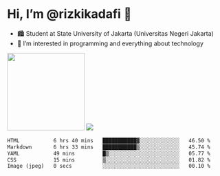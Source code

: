 # Hi, I’m @rizkikadafi 👋
- 🏙 Student at State University of Jakarta (Universitas Negeri Jakarta)
- 👀 I’m interested in programming and everything about technology
<img height="180em" src="https://github-readme-stats.vercel.app/api?username=rizkikadafi&show_icons=true&hide_border=true&&count_private=true&include_all_commits=true" />
<img src="https://github-readme-stats.vercel.app/api/top-langs/?username=rizkikadafi&show_icons=true&hide_border=true&&count_private=true&include_all_commits=true" />

<!--START_SECTION:waka-->

```txt
HTML           6 hrs 40 mins   ███████████▓░░░░░░░░░░░░░   46.50 %
Markdown       6 hrs 33 mins   ███████████▒░░░░░░░░░░░░░   45.74 %
YAML           49 mins         █▒░░░░░░░░░░░░░░░░░░░░░░░   05.77 %
CSS            15 mins         ▒░░░░░░░░░░░░░░░░░░░░░░░░   01.82 %
Image (jpeg)   0 secs          ░░░░░░░░░░░░░░░░░░░░░░░░░   00.10 %
```

<!--END_SECTION:waka-->

<!---
rizkikadafi/rizkikadafi is a ✨ special ✨ repository because its `README.md` (this file) appears on your GitHub profile.
You can click the Preview link to take a look at your changes.
--->
